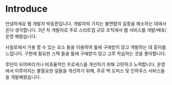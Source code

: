 # Introduce

안녕하세요 웹 개발자 박동환입니다.
개발자의 가치는 불편함의 갈증을 해소하는 데에서 온다 생각합니다.
3년 차 개발자로 주로 스타트업 규모 조직에서 웹 서비스를 개발/배포/운영 해왔습니다.

사일로에서 가용 할 수 있는 요소 들을 이용하여 틀에 구애받지 않고 개발하는 데 흥미를 느낍니다.
구현에 필요한 스택 들을 틀에 구애받지 않고 고루 학습하는 것을 좋아합니다.

루틴이 되어버리거나 비효율적인 프로세스를 개선하기 위해 고민하고 노력합니다.
운영에서 이루어지는 불필요한 일들을 개선하기 위해, 주로 백 오피스 및 인하우스 서비스들을 개발해왔습니다.


















